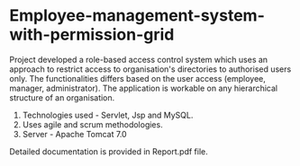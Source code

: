 # Employee-management-system-with-permission-grid

Project developed a role-based access control system which uses an approach to restrict access to organisation's directories to authorised users only. The functionalities differs based on the user access (employee, manager, administrator). The application is workable on any hierarchical structure of an organisation. 
1. Technologies used - Servlet, Jsp and MySQL.
2. Uses agile and scrum methodologies.
3. Server - Apache Tomcat 7.0

Detailed documentation is provided in Report.pdf file.
